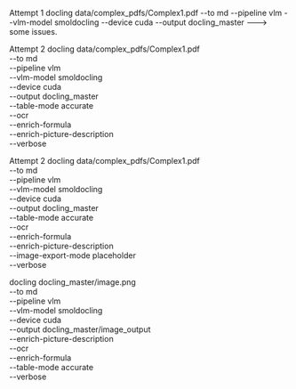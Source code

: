 
Attempt 1
docling data/complex_pdfs/Complex1.pdf --to md --pipeline vlm --vlm-model smoldocling --device cuda --output docling_master  --->  some issues. 
  
Attempt 2
  docling data/complex_pdfs/Complex1.pdf \
    --to md \
    --pipeline vlm \
    --vlm-model smoldocling \
    --device cuda \
    --output docling_master \
    --table-mode accurate \
    --ocr \
    --enrich-formula \
    --enrich-picture-description \
    --verbose


Attempt 2
  docling data/complex_pdfs/Complex1.pdf \
    --to md \
    --pipeline vlm \
    --vlm-model smoldocling \
    --device cuda \
    --output docling_master \
    --table-mode accurate \
    --ocr \
    --enrich-formula \
    --enrich-picture-description \
    --image-export-mode placeholder \
    --verbose



  docling docling_master/image.png \
    --to md \
    --pipeline vlm \
    --vlm-model smoldocling \
    --device cuda \
    --output docling_master/image_output \
    --enrich-picture-description \
    --ocr \
    --enrich-formula \
    --table-mode accurate \
    --verbose